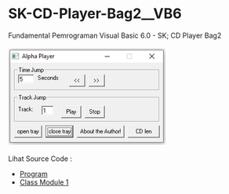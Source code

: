 # SK-CD-Player-Bag2__VB6
Fundamental Pemrograman Visual Basic 6.0 - SK; CD Player Bag2<br><br>
<img src="https://github.com/RizkyKhapidsyah/SK-CD-Player-Bag2__VB6/blob/main/result/001.PNG"><br><br>
Lihat Source Code : <br>
- <a href="https://github.com/RizkyKhapidsyah/SK-CD-Player-Bag2__VB6/blob/main/frmMain.frm">Program</a><br>
- <a href="https://github.com/RizkyKhapidsyah/SK-CD-Player-Bag2__VB6/blob/main/CDAudio.cls">Class Module 1</a>
